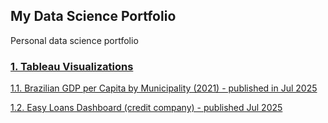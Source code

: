 ## My Data Science Portfolio
Personal data science portfolio

### [1. Tableau Visualizations](https://public.tableau.com/app/profile/yassuhiro.m/vizzes) 
[1.1. Brazilian GDP per Capita by Municipality (2021) - published in Jul 2025](https://public.tableau.com/views/BrazilianGDPperCapitabyMunicipality2021/BrazilianGDPperCapita-InteractiveDashboard?:language=en-US&:sid=&:redirect=auth&:display_count=n&:origin=viz_share_link)

[1.2. Easy Loans Dashboard (credit company) - published Jul 2025](https://public.tableau.com/views/EasyLoansReport_M_Yassuhiro_Iha/Dashboard1?:language=en-US&:sid=&:redirect=auth&:display_count=n&:origin=viz_share_link)



